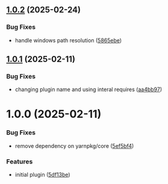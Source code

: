 ## [1.0.2](https://github.com/HanseltimeIndustries/correct-yarn-formatting/compare/v1.0.1...v1.0.2) (2025-02-24)


### Bug Fixes

* handle windows path resolution ([5865ebe](https://github.com/HanseltimeIndustries/correct-yarn-formatting/commit/5865ebeea90780dab40237348b01a71aad013e8f))

## [1.0.1](https://github.com/HanseltimeIndustries/correct-yarn-formatting/compare/v1.0.0...v1.0.1) (2025-02-11)


### Bug Fixes

* changing plugin name and using interal requires ([aa4bb97](https://github.com/HanseltimeIndustries/correct-yarn-formatting/commit/aa4bb9793a3b18bb7469b2ab6ada23f2c454d6c2))

# 1.0.0 (2025-02-11)


### Bug Fixes

* remove dependency on yarnpkg/core ([5ef5bf4](https://github.com/HanseltimeIndustries/correct-yarn-formatting/commit/5ef5bf48c556a7ddd00c6990c52b3ef018c42c0b))


### Features

* initial plugin ([5df13be](https://github.com/HanseltimeIndustries/correct-yarn-formatting/commit/5df13bef4d457add45a8448d59b1930e5b4e96d7))
